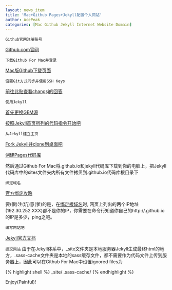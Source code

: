 ```yaml
---
layout: news_item
title: 'Mac+Github Pages+Jekyll配置个人网站'
author: AcePeak
categories: [Mac Github Jekyll Internet Website Domain]
---
```


`Github官网注册账号`

[Github.com官网](https://github.com/)


`下载Github For Mac并登录`

[Mac版Github下载页面](https://mac.github.com/)


`设置Git方式同步并使用SSH Keys`

[前往此贴查看changsj的回答](http://segmentfault.com/q/1010000002169878)

`使用Jekyll`

[首先更换GEM源](http://www.365dw.cn/616.html)

[按照Jekyll首页所列的代码指令开始吧](http://jekyllrb.com/)


`从Jekyll建立主页`

[Fork Jekyll并clone到桌面吧](https://github.com/jekyll/jekyll)

[创建Pages代码库](https://pages.github.com/)

然后通过Github For Mac将<username>.github.io和jekyll代码库下载到你的电脑上，把Jekyll代码库中的sites文件夹内所有文件拷贝到<username>.github.io代码库根目录下


`绑定域名`

[官方绑定攻略](https://help.github.com/articles/setting-up-a-custom-domain-with-github-pages/)

要(很)注(坑)意(爹)的是，在[绑定根域名][*bind-domain*]时, 网页上列出的两个IP地址(192.30.252.XXX)都不是你的IP，你需要在命令行知道你自己的http://<username>.github.io的IP是多少，ping之吧。


`编写网站吧`

[Jekyll官方文档](http://jekyllrb.com/docs/home/)

`提交网站`
由于在Jekyll体系中，_site文件夹是本地服务器Jekyll生成最终html的地方，.sass-cache文件夹是本地的sass缓存文件，都不需要作为代码文件上传到服务器上，因此可以在Github For Mac中设置ignored files为

{% highlight shell %}
_site/
.sass-cache/
{% endhighlight %}


Enjoy(Painful)!

[*bind-domain*]: https://help.github.com/articles/tips-for-configuring-an-a-record-with-your-dns-provider/